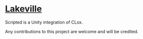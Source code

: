 [Lakeville](https://github.com/cortexarts/Scripted)
==================================================
Scripted is a Unity integration of CLox.

Any contributions to this project are welcome and will be credited.
